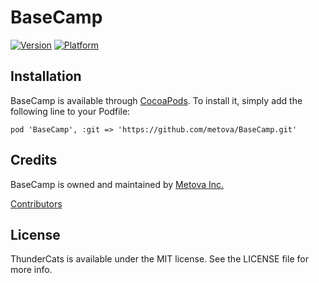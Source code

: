 # BaseCamp

[![Version](http://cocoapod-badges.herokuapp.com/v/basecamp/badge.png)](http://cocoadocs.org/docsets/basecamp)
[![Platform](http://cocoapod-badges.herokuapp.com/p/basecamp/badge.png)](http://cocoadocs.org/docsets/basecamp)

## Installation

BaseCamp is available through [CocoaPods](http://cocoapods.org). To install
it, simply add the following line to your Podfile:

    pod 'BaseCamp', :git => 'https://github.com/metova/BaseCamp.git'

## Credits

BaseCamp is owned and maintained by [Metova Inc.](https://metova.com)

[Contributors](https://github.com/Metova/BaseCamp/graphs/contributors)

## License

ThunderCats is available under the MIT license. See the LICENSE file for more info.
